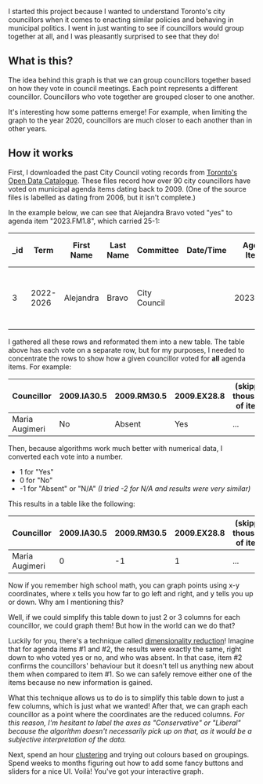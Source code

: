 I started this project because I wanted to understand Toronto's city councillors when it comes to enacting similar policies and behaving in municipal politics. I went in just wanting to see if councillors would group together at all, and I was pleasantly surprised to see that they do!

## What is this?

The idea behind this graph is that we can group councillors together based on how they vote in council meetings. Each point represents a different councillor. Councillors who vote together are grouped closer to one another. 

It's interesting how some patterns emerge! For example, when limiting the graph to the year 2020, councillors are much closer to each another than in other years.

## How it works

First, I downloaded the past City Council voting records from [Toronto's Open Data Catalogue](https://open.toronto.ca/dataset/members-of-toronto-city-council-voting-record/). These files record how over 90 city councillors have voted on municipal agenda items dating back to 2009. (One of the source files is labelled as dating from 2006, but it isn't complete.)

In the example below, we can see that Alejandra Bravo voted "yes" to agenda item "2023.FM1.8", which carried 25-1:

|_id|Term|First Name|Last Name|Committee|Date/Time|Agenda Item #|Agenda Item Title|Motion Type|Vote|Result|Vote Description|
|--|--|--|--|--|--|--|--|--|--|--|--|
|3|2022-2026|Alejandra|Bravo|City Council||2023.FM1.8|Election of the Speaker and Deputy Speaker|Nomination of a Member|Yes|Carried, 25-1|Majority required - Appoint Councillor Nunziata as Speaker|

I gathered all these rows and reformated them into a new table. The table above has each vote on a separate row, but for my purposes, I needed to concentrate the rows to show how a given councillor voted for **all** agenda items. For example:

|Councillor|2009.IA30.5|2009.RM30.5|2009.EX28.8|(skipping thousands of items)|2024.PB16.9|
|--|--|--|--|--|--|
|Maria Augimeri|No|Absent|Yes|...|N/A|

Then, because algorithms work much better with numerical data, I converted each vote into a number.
- 1 for "Yes"
- 0 for "No"
- -1 for "Absent" or "N/A" *(I tried -2 for N/A and results were very similar)*

This results in a table like the following:

|Councillor|2009.IA30.5|2009.RM30.5|2009.EX28.8|(skipping thousands of items)|2024.PB16.9|
|--|--|--|--|--|--|
|Maria Augimeri|0|-1|1|...|-1|

Now if you remember high school math, you can graph points using x-y coordinates, where x tells you how far to go left and right, and y tells you up or down. Why am I mentioning this?

Well, if we could simplify this table down to just 2 or 3 columns for each councillor, we could graph them! But how in the world can we do that?

Luckily for you, there's a technique called [dimensionality reduction](https://www.ibm.com/topics/dimensionality-reduction)! Imagine that for agenda items #1 and #2, the results were exactly the same, right down to who voted yes or no, and who was absent. In that case, item #2 confirms the councillors' behaviour but it doesn't tell us anything new about them when compared to item #1. So we can safely remove either one of the items because no new information is gained.

What this technique allows us to do is to simplify this table down to just a few columns, which is just what we wanted! After that, we can graph each councillor as a point where the coordinates are the reduced columns. *For this reason, I'm hesitant to label the axes as "Conservative" or "Liberal" because the algorithm doesn't necessarily pick up on that, as it would be a subjective interpretation of the data.*

Next, spend an hour [clustering](https://www.nvidia.com/en-us/glossary/k-means/) and trying out colours based on groupings. Spend weeks to months figuring out how to add some fancy buttons and sliders for a nice UI. Voilà! You've got your interactive graph.